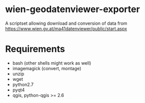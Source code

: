 # wien-geodatenviewer-exporter
A scriptset allowing download and conversion of data from https://www.wien.gv.at/ma41datenviewer/public/start.aspx

# Requirements

* bash (other shells might work as well)
* imagemagick (convert, montage)
* unzip
* wget
* python2.7
* pyqt4
* qgis, python-qgis >= 2.6
